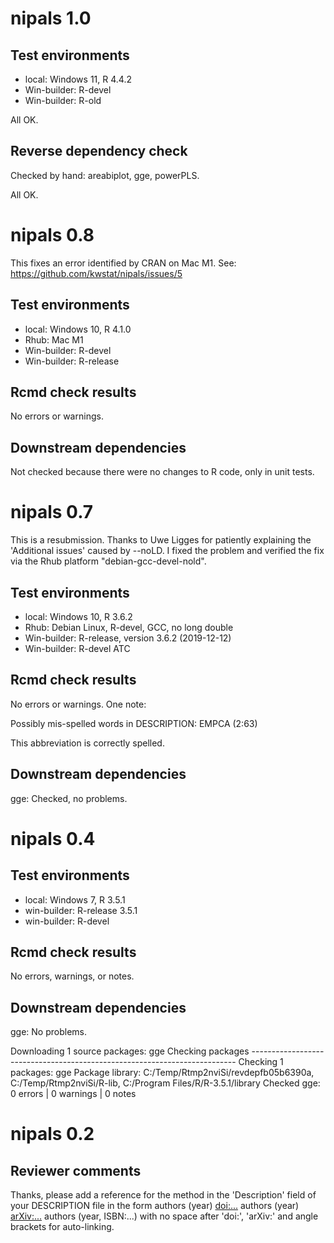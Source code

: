 # nipals 1.0

## Test environments

* local: Windows 11, R 4.4.2
* Win-builder: R-devel
* Win-builder: R-old

All OK.

## Reverse dependency check

Checked by hand: areabiplot, gge, powerPLS.

All OK.


# nipals 0.8

This fixes an error identified by CRAN on Mac M1.  See: https://github.com/kwstat/nipals/issues/5

## Test environments

* local: Windows 10, R 4.1.0
* Rhub: Mac M1
* Win-builder: R-devel
* Win-builder: R-release

## Rcmd check results

No errors or warnings. 


## Downstream dependencies

Not checked because there were no changes to R code, only in unit tests.


# nipals 0.7

This is a resubmission. Thanks to Uwe Ligges for patiently explaining the 'Additional issues' caused by --noLD.  I fixed the problem and verified the fix via the Rhub platform "debian-gcc-devel-nold".

## Test environments

* local: Windows 10, R 3.6.2
* Rhub: Debian Linux, R-devel, GCC, no long double
* Win-builder: R-release, version 3.6.2 (2019-12-12)
* Win-builder: R-devel ATC

## Rcmd check results

No errors or warnings.  One note:

  Possibly mis-spelled words in DESCRIPTION:
    EMPCA (2:63)

This abbreviation is correctly spelled.

## Downstream dependencies

gge: Checked, no problems.


# nipals 0.4

## Test environments

* local: Windows 7, R 3.5.1
* win-builder: R-release 3.5.1
* win-builder: R-devel

## Rcmd check results

No errors, warnings, or notes.
  
## Downstream dependencies

gge: No problems.

Downloading 1 source packages: gge
Checking packages --------------------------------------------------------------------------
Checking 1 packages: gge
Package library: C:/Temp/Rtmp2nviSi/revdepfb05b6390a, C:/Temp/Rtmp2nviSi/R-lib, C:/Program Files/R/R-3.5.1/library
Checked gge: 0 errors | 0 warnings | 0 notes

# nipals 0.2

## Reviewer comments

Thanks, please add a reference for the method in the 'Description' field of your DESCRIPTION file in the form
authors (year) <doi:...>
authors (year) <arXiv:...>
authors (year, ISBN:...)
with no space after 'doi:', 'arXiv:' and angle brackets for auto-linking.
